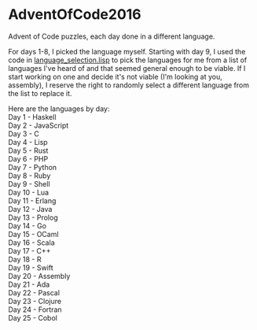 # AdventOfCode2016
Advent of Code puzzles, each day done in a different language.

For days 1-8, I picked the language myself.  Starting with day 9, I used the code in [language_selection.lisp](https://github.com/tssund93/AdventOfCode2016/blob/master/language_selection.lisp) to pick the languages for me from a list of languages I've heard of and that seemed general enough to be viable.  If I start working on one and decide it's not viable (I'm looking at you, assembly), I reserve the right to randomly select a different language from the list to replace it.

Here are the languages by day:  
Day  1 - Haskell  
Day  2 - JavaScript  
Day  3 - C  
Day  4 - Lisp  
Day  5 - Rust  
Day  6 - PHP  
Day  7 - Python  
Day  8 - Ruby  
Day  9 - Shell  
Day 10 - Lua  
Day 11 - Erlang  
Day 12 - Java  
Day 13 - Prolog  
Day 14 - Go  
Day 15 - OCaml  
Day 16 - Scala  
Day 17 - C++  
Day 18 - R  
Day 19 - Swift  
Day 20 - Assembly  
Day 21 - Ada  
Day 22 - Pascal  
Day 23 - Clojure  
Day 24 - Fortran  
Day 25 - Cobol  
